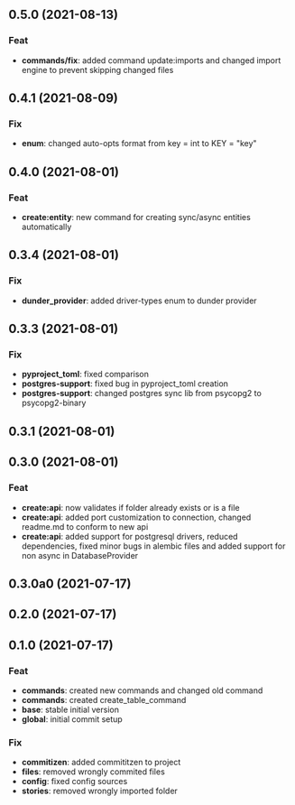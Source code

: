 ## 0.5.0 (2021-08-13)

### Feat

- **commands/fix**: added command update:imports and changed import engine to prevent skipping changed files

## 0.4.1 (2021-08-09)

### Fix

- **enum**: changed auto-opts format from key = int to KEY = "key"

## 0.4.0 (2021-08-01)

### Feat

- **create:entity**: new command for creating sync/async entities automatically

## 0.3.4 (2021-08-01)

### Fix

- **dunder_provider**: added driver-types enum to dunder provider

## 0.3.3 (2021-08-01)

### Fix

- **pyproject_toml**: fixed comparison
- **postgres-support**: fixed bug in pyproject_toml creation
- **postgres-support**: changed postgres sync lib from psycopg2 to psycopg2-binary

## 0.3.1 (2021-08-01)

## 0.3.0 (2021-08-01)

### Feat

- **create:api**: now validates if folder already exists or is a file
- **create:api**: added port customization to connection, changed readme.md to conform to new api
- **create:api**: added support for postgresql drivers, reduced dependencies, fixed minor bugs in alembic files and added support for non async in DatabaseProvider

## 0.3.0a0 (2021-07-17)

## 0.2.0 (2021-07-17)

## 0.1.0 (2021-07-17)

### Feat

- **commands**: created new commands and changed old command
- **commands**: created create_table_command
- **base**: stable initial version
- **global**: initial commit setup

### Fix

- **commitizen**: added commititzen to project
- **files**: removed wrongly commited files
- **config**: fixed config sources
- **stories**: removed wrongly imported folder
